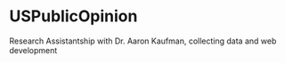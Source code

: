 # USPublicOpinion

Research Assistantship with Dr. Aaron Kaufman, collecting data and web development
